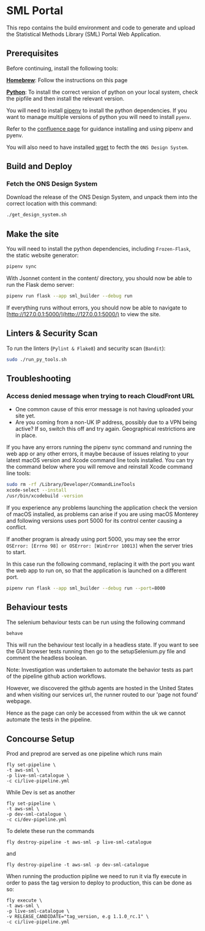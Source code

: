 # SML Portal

This repo contains the build environment and code to generate and upload the Statistical Methods Library (SML) Portal Web Application.

## Prerequisites

Before continuing, install the following tools:

[**Homebrew**](https://brew.sh/): Follow the instructions on this page

[**Python**](https://www.python.org/downloads/macos/): To install the correct version of python on your local system, check the pipfile and then install the relevant version.

You will need to install [pipenv](https://pypi.org/project/pipenv/) to install the python dependencies. If you want to manage multiple versions of python you will need to install `pyenv`.

Refer to the [confluence page](https://confluence.ons.gov.uk/display/ESD/Guide+on+using+pipenv%2C+pyenv+and+venv) for guidance installing and using pipenv and pyenv.

You will also need to have installed [wget](https://formulae.brew.sh/formula/wget) to fecth the `ONS Design System`.

## Build and Deploy

### Fetch the ONS Design System

Download the release of the ONS Design System, and unpack them into the correct location with this command:

```bash
./get_design_system.sh
```

## Make the site

You will need to install the python dependencies, including `Frozen-Flask`, the static website generator:

```bash
pipenv sync
```

With Jsonnet content in the content/ directory, you should now be able to run the Flask demo server:

```bash
pipenv run flask --app sml_builder --debug run
```

If everything runs without errors, you should now be able to navigate to [http://127.0.0.1:5000/](http://127.0.0.1:5000/) to view the site.

## Linters & Security Scan

To run the linters (`Pylint & Flake8`) and security scan (`Bandit`):

```bash
sudo ./run_py_tools.sh
```

## Troubleshooting

### Access denied message when trying to reach CloudFront URL

- One common cause of this error message is not having uploaded your site yet.
- Are you coming from a non-UK IP address, possibly due to a VPN being active? If so, switch this off and try again. Geographical restrictions are in place.

If you have any errors running the pipenv sync command and running the web app or any other errors, it maybe because of issues relating to your latest macOS version and Xcode command line tools installed. You can try the command below where you will remove and reinstall Xcode command line tools:

```bash
sudo rm -rf /Library/Developer/CommandLineTools
xcode-select --install
/usr/bin/xcodebuild -version
```

If you experience any problems launching the application check the version of macOS installed, as problems can arise if you are using macOS Monterey and following versions uses port 5000 for its control center causing a conflict.

If another program is already using port 5000, you may see the error ```OSError: [Errno 98] or OSError: [WinError 10013]``` when the server tries to start.

In this case run the following command, replacing it with the port you want the web app to run on, so that the application is launched on a different port.

```bash
pipenv run flask --app sml_builder --debug run --port=8000
```

## Behaviour tests

The selenium behaviour tests can be run using the following command

```bash
behave
```

This will run the behaviour test locally in a headless state. If you want to see the GUI browser tests running then go to the setupSelenium.py file and comment the headless boolean.

Note: Investigation was undertaken to automate the behavior tests as part of the pipeline github action workflows.

However, we discovered the github agents are hosted in the United States and when visiting our services url, the runner routed to our 'page not found' webpage.

Hence as the page can only be accessed from within the uk we cannot automate the tests in the pipeline.

## Concourse Setup

Prod and preprod are served as one pipeline which runs main

```shell
fly set-pipeline \
-t aws-sml \
-p live-sml-catalogue \
-c ci/live-pipeline.yml
```

While Dev is set as another

```shell
fly set-pipeline \
-t aws-sml \
-p dev-sml-catalogue \
-c ci/dev-pipeline.yml
```

To delete these run the commands

```shell
fly destroy-pipeline -t aws-sml -p live-sml-catalogue
```

and

```shell
fly destroy-pipeline -t aws-sml -p dev-sml-catalogue
```

When running the production pipline we need to run it via fly execute in order to pass the tag version
to deploy to production, this can be done as so:
```shell
fly execute \
-t aws-sml \
-p live-sml-catalogue \
-v RELEASE_CANDIDATE="tag_version, e.g 1.1.0_rc.1" \
-c ci/live-pipeline.yml
```